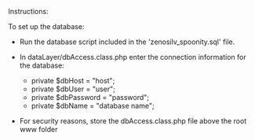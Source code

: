 Instructions:

To set up the database:
- Run the database script included in the 'zenosilv_spoonity.sql' file.
- In dataLayer/dbAccess.class.php enter the connection information for the database:
    - private $dbHost = "host";
    - private $dbUser = "user";
    - private $dbPassword = "password";
    - private $dbName = "database name";
    
- For security reasons, store the dbAccess.class.php file above the root www folder 
